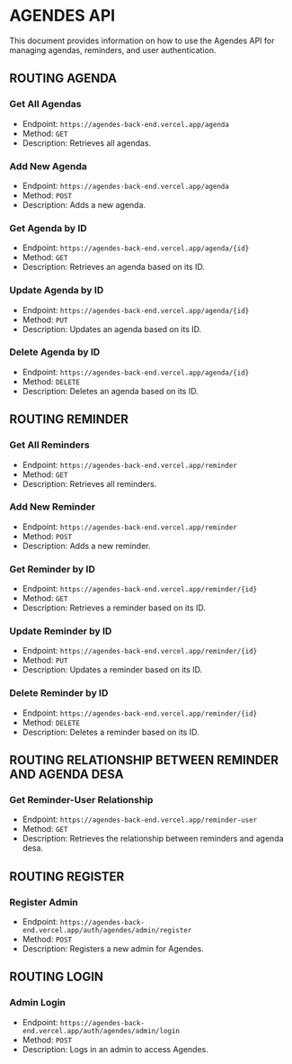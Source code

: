 # AGENDES API

This document provides information on how to use the Agendes API for managing agendas, reminders, and user authentication.

## ROUTING AGENDA

### Get All Agendas
- Endpoint: `https://agendes-back-end.vercel.app/agenda`
- Method: `GET`
- Description: Retrieves all agendas.

### Add New Agenda
- Endpoint: `https://agendes-back-end.vercel.app/agenda`
- Method: `POST`
- Description: Adds a new agenda.

### Get Agenda by ID
- Endpoint: `https://agendes-back-end.vercel.app/agenda/{id}`
- Method: `GET`
- Description: Retrieves an agenda based on its ID.

### Update Agenda by ID
- Endpoint: `https://agendes-back-end.vercel.app/agenda/{id}`
- Method: `PUT`
- Description: Updates an agenda based on its ID.

### Delete Agenda by ID
- Endpoint: `https://agendes-back-end.vercel.app/agenda/{id}`
- Method: `DELETE`
- Description: Deletes an agenda based on its ID.

## ROUTING REMINDER

### Get All Reminders
- Endpoint: `https://agendes-back-end.vercel.app/reminder`
- Method: `GET`
- Description: Retrieves all reminders.

### Add New Reminder
- Endpoint: `https://agendes-back-end.vercel.app/reminder`
- Method: `POST`
- Description: Adds a new reminder.

### Get Reminder by ID
- Endpoint: `https://agendes-back-end.vercel.app/reminder/{id}`
- Method: `GET`
- Description: Retrieves a reminder based on its ID.

### Update Reminder by ID
- Endpoint: `https://agendes-back-end.vercel.app/reminder/{id}`
- Method: `PUT`
- Description: Updates a reminder based on its ID.

### Delete Reminder by ID
- Endpoint: `https://agendes-back-end.vercel.app/reminder/{id}`
- Method: `DELETE`
- Description: Deletes a reminder based on its ID.

## ROUTING RELATIONSHIP BETWEEN REMINDER AND AGENDA DESA

### Get Reminder-User Relationship
- Endpoint: `https://agendes-back-end.vercel.app/reminder-user`
- Method: `GET`
- Description: Retrieves the relationship between reminders and agenda desa.

## ROUTING REGISTER

### Register Admin
- Endpoint: `https://agendes-back-end.vercel.app/auth/agendes/admin/register`
- Method: `POST`
- Description: Registers a new admin for Agendes.

## ROUTING LOGIN

### Admin Login
- Endpoint: `https://agendes-back-end.vercel.app/auth/agendes/admin/login`
- Method: `POST`
- Description: Logs in an admin to access Agendes.



